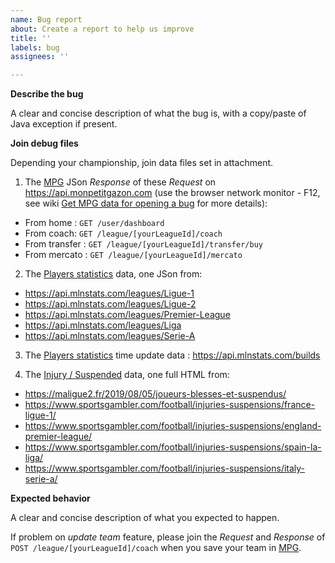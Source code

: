 ```yaml
---
name: Bug report
about: Create a report to help us improve
title: ''
labels: bug
assignees: ''

---
```


**Describe the bug**

A clear and concise description of what the bug is, with a copy/paste of Java exception if present.

**Join debug files**

Depending your championship, join data files set in attachment.

1. The [MPG](https://mpg.football/) JSon *Response* of these *Request* on https://api.monpetitgazon.com (use the browser network monitor - F12, see wiki [Get MPG data for opening a bug](https://github.com/axel3rd/mpg-coach-bot/wiki/Get-MPG-data-for-opening-a-bug) for more details):

- From home : `GET /user/dashboard`
- From coach: `GET /league/[yourLeagueId]/coach`
- From transfer : `GET /league/[yourLeagueId]/transfer/buy`
- From mercato : `GET /league/[yourLeagueId]/mercato`

2. The [Players statistics](https://www.mpgstats.fr/) data, one JSon from:

- https://api.mlnstats.com/leagues/Ligue-1
- https://api.mlnstats.com/leagues/Ligue-2
- https://api.mlnstats.com/leagues/Premier-League
- https://api.mlnstats.com/leagues/Liga
- https://api.mlnstats.com/leagues/Serie-A

3. The [Players statistics](https://www.mpgstats.fr/) time update data : https://api.mlnstats.com/builds

4. The [Injury / Suspended](https://www.sportsgambler.com/football/injuries-suspensions/) data, one full HTML from:

- https://maligue2.fr/2019/08/05/joueurs-blesses-et-suspendus/
- https://www.sportsgambler.com/football/injuries-suspensions/france-ligue-1/
- https://www.sportsgambler.com/football/injuries-suspensions/england-premier-league/
- https://www.sportsgambler.com/football/injuries-suspensions/spain-la-liga/
- https://www.sportsgambler.com/football/injuries-suspensions/italy-serie-a/

**Expected behavior**

A clear and concise description of what you expected to happen.

If problem on *update team* feature, please join the *Request* and *Response* of `POST /league/[yourLeagueId]/coach` when you save your team in [MPG](https://mpg.football/).
